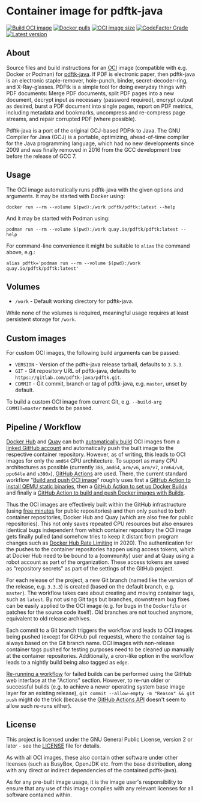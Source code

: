 # Container image for pdftk-java

[![Build OCI image](https://github.com/pdftk-java/pdftk-java-container/actions/workflows/image.yml/badge.svg)](https://github.com/pdftk-java/pdftk-java-container/actions/workflows/image.yml)
[![Docker pulls](https://img.shields.io/docker/pulls/pdftk/pdftk.svg)](https://hub.docker.com/r/pdftk/pdftk)
[![OCI image size](https://img.shields.io/docker/image-size/pdftk/pdftk/latest.svg)](https://hub.docker.com/r/pdftk/pdftk/tags)
[![CodeFactor Grade](https://img.shields.io/codefactor/grade/github/pdftk-java/pdftk-java-container)](https://www.codefactor.io/repository/github/pdftk-java/pdftk-java-container)
[![Latest version](https://img.shields.io/docker/v/pdftk/pdftk.svg?sort=semver)](https://hub.docker.com/r/pdftk/pdftk/tags)

## About

Source files and build instructions for an [OCI](https://opencontainers.org/) image (compatible with e.g. Docker or Podman) for [pdftk-java](https://gitlab.com/pdftk-java/pdftk). If PDF is electronic paper, then pdftk-java is an electronic staple-remover, hole-punch, binder, secret-decoder-ring, and X-Ray-glasses. PDFtk is a simple tool for doing everyday things with PDF documents: Merge PDF documents, split PDF pages into a new document, decrypt input as necessary (password required), encrypt output as desired, burst a PDF document into single pages, report on PDF metrics, including metadata and bookmarks, uncompress and re-compress page streams, and repair corrupted PDF (where possible).
 
Pdftk-java is a port of the original GCJ-based PDFtk to Java. The GNU Compiler for Java (GCJ) is a portable, optimizing, ahead-of-time compiler for the Java programming language, which had no new developments since 2009 and was finally removed in 2016 from the GCC development tree before the release of GCC 7.

## Usage

The OCI image automatically runs pdftk-java with the given options and arguments. It may be started with Docker using:

```shell
docker run --rm --volume $(pwd):/work pdftk/pdftk:latest --help
```

And it may be started with Podman using:

```shell
podman run --rm --volume $(pwd):/work quay.io/pdftk/pdftk:latest --help
```

For command-line convenience it might be suitable to `alias` the command above, e.g.:

```shell
alias pdftk='podman run --rm --volume $(pwd):/work quay.io/pdftk/pdftk:latest'
```

## Volumes

  * `/work` - Default working directory for pdftk-java.

While none of the volumes is required, meaningful usage requires at least persistent storage for `/work`.

## Custom images

For custom OCI images, the following build arguments can be passed:

  * `VERSION` - Version of the pdftk-java release tarball, defaults to `3.3.3`.
  * `GIT` - Git repository URL of pdftk-java, defaults to `https://gitlab.com/pdftk-java/pdftk.git`.
  * `COMMIT` - Git commit, branch or tag of pdftk-java, e.g. `master`, unset by default.

To build a custom OCI image from current Git, e.g. `--build-arg COMMIT=master` needs to be passed.

## Pipeline / Workflow

[Docker Hub](https://hub.docker.com/) and [Quay](https://quay.io/) can both [automatically build](https://docs.docker.com/docker-hub/builds/) OCI images from a [linked GitHub account](https://docs.docker.com/docker-hub/builds/link-source/) and automatically push the built image to the respective container repository. However, as of writing, this leads to OCI images for only the `amd64` CPU architecture. To support as many CPU architectures as possible (currently `386`, `amd64`, `arm/v6`, `arm/v7`, `arm64/v8`, `ppc64le` and `s390x`), [GitHub Actions](https://github.com/features/actions) are used. There, the current standard workflow "[Build and push OCI image](.github/workflows/image.yml)" roughly uses first a [GitHub Action to install QEMU static binaries](https://github.com/docker/setup-qemu-action), then a [GitHub Action to set up Docker Buildx](https://github.com/docker/setup-buildx-action) and finally a [GitHub Action to build and push Docker images with Buildx](https://github.com/docker/build-push-action).

Thus the OCI images are effectively built within the GitHub infrastructure (using [free minutes](https://docs.github.com/en/github/setting-up-and-managing-billing-and-payments-on-github/about-billing-for-github-actions) for public repositories) and then only pushed to both container repositories, Docker Hub and Quay (which are also free for public repositories). This not only saves repeated CPU resources but also ensures identical bugs independent from which container repository the OCI image gets finally pulled (and somehow tries to keep it distant from program changes such as [Docker Hub Rate Limiting](https://www.docker.com/increase-rate-limits) in 2020). The authentication for the pushes to the container repositories happen using access tokens, which at Docker Hub need to be bound to a (community) user and at Quay using a robot account as part of the organization. These access tokens are saved as "repository secrets" as part of the settings of the GitHub project.

For each release of the project, a new Git branch (named like the version of the release, e.g. `3.3.3`) is created (based on the default branch, e.g. `master`). The workflow takes care about creating and moving container tags, such as `latest`. By not using Git tags but branches, downstream bug fixes can be easily applied to the OCI image (e.g. for bugs in the `Dockerfile` or patches for the source code itself). Old branches are not touched anymore, equivalent to old release archives.

Each commit to a Git branch triggers the workflow and leads to OCI images being pushed (except for GitHub pull requests), where the container tag is always based on the Git branch name. OCI images with non-release container tags pushed for testing purposes need to be cleaned up manually at the container repositories. Additionally, a cron-like option in the workflow leads to a nightly build being also tagged as `edge`.

[Re-running a workflow](https://docs.github.com/en/actions/managing-workflow-runs/re-running-a-workflow) for failed builds can be performed using the GitHub web interface at the "Actions" section. However, to re-run older or successful builds (e.g. to achieve a newer operating system base image layer for an existing release), `git commit --allow-empty -m "Reason" && git push` might do the trick (because the [GitHub Actions API](https://stackoverflow.com/questions/56435547/how-do-i-re-run-github-actions) doesn't seem to allow such re-runs either).

## License

This project is licensed under the GNU General Public License, version 2 or later - see the [LICENSE](LICENSE) file for details.

As with all OCI images, these also contain other software under other licenses (such as BusyBox, OpenJDK etc. from the base distribution, along with any direct or indirect dependencies of the contained pdftk-java).

As for any pre-built image usage, it is the image user's responsibility to ensure that any use of this image complies with any relevant licenses for all software contained within.
